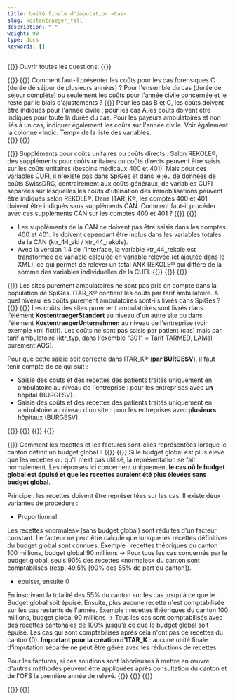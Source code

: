 ```yaml
---
title: Unité finale d'imputation «Cas»
slug: kostentraeger_fall
description: " "
weight: 90
type: docs
keywords: []
---
```


{{<faqBlock>}}
Ouvrir toutes les questions: {{<collapsibleGroupCommand groupId="kostentraeger">}}

{{<numberedList>}}
{{<listItem>}}
Comment faut-il présenter les coûts pour les cas forensiques C (durée de séjour de plusieurs années) ? Pour l'ensemble du cas (durée de séjour complète) ou seulement les coûts pour l'année civile concernée et le reste par le biais d'ajustements ?
{{<collapsibleBlock groupId="kostentraeger">}}
Pour les cas B et C, les coûts doivent être indiqués pour l'année civile ; pour les cas A,les coûts doivent être indiqués pour toute la durée du cas. Pour les payeurs ambulatoires et non liés à un cas, indiquer également les coûts sur l'année civile. Voir également la colonne «Indic. Temp» de la liste des variables.  
{{</collapsibleBlock>}}
{{</listItem>}}
<!--
{{<listItem>}}
Les cas de longue durée peuvent-ils être livrés dans SpiGes avec Type de CUFI 101=Longue durée comme unité finale d'imputation indépendante du cas, même si le SOMED est saisi en parallèle pour les soins de longue durée ?
{{<collapsibleBlock groupId="kostentraeger">}}
Si l'établissement remplit SOMED, ces Coûts doivent être saisis dans SpiGes via le Type de UFI 101. Inversement, les cas individuels de longue durée en soins somatiques aigus et en réadaptation (patients en attente) doivent être représentés comme Type de CUFI 1 (=cas) et tarif 7 correspondant (=taxe de soins). Ainsi, l'ITAR_K et les statistiques sont corrects. 
{{</collapsibleBlock>}}
{{</listItem>}}-->

{{<listItem>}}
Suppléments pour coûts unitaires ou coûts directs : Selon REKOLE®, des suppléments pour coûts unitaires ou coûts directs peuvent être saisis
sur les coûts unitaires (besoins médicaux 400 et 401). Mais pour ces variables CUFI, il n'existe pas dans SpiGes et dans le jeu de données de coûts SwissDRG, contrairement aux coûts généraux, de variables CUFI séparées sur lesquelles les coûts d'utilisation des immobilisations peuvent être indiqués selon REKOLE®. Dans ITAR_K®, les comptes 400 et 401 doivent être indiqués sans suppléments CAN. Comment faut-il procéder avec ces suppléments CAN sur les comptes 400 et 401 ?
{{<collapsibleBlock groupId="kostentraeger">}}
{{<markdown>}}

- Les suppléments de la CAN ne doivent pas être saisis dans les comptes 400 et 401. Ils doivent cependant être inclus dans les variables totales de la CAN (ktr_44_vkl / ktr_44_rekole).
- Avec la version 1.4 de l'interface, la variable ktr_44_rekole est transformée de variable calculée en variable relevée (et ajoutée dans le XML), ce qui permet de relever un total ANK REKOLE® qui diffère de la somme des variables individuelles de la CUFI.
{{</markdown>}}
{{</collapsibleBlock>}}
{{</listItem>}}

{{<listItem>}}
Les sites purement ambulatoires ne sont pas pris en compte dans la population de SpiGes. ITAR_K® contient les coûts par tarif ambulatoire. A quel niveau les coûts purement ambulatoires sont-ils livrés dans SpiGes ?
{{<collapsibleBlock groupId="kostentraeger">}}
{{<markdown>}}
Les coûts des sites purement ambulatoires sont livrés dans l'élément **KostentraegerStandort** au niveau d'un autre site ou dans l'élément **KostentraegerUnternehmen** au niveau de l'entreprise (voir exemple xml fictif). Les coûts ne sont pas saisis par patient (cas) mais par tarif ambulatoire (ktr_typ, dans l'exemble "301" = Tarif TARMED, LAMal purement AOS).

Pour que cette saisie soit correcte dans ITAR_K® (**par BURGESV**), il faut tenir compte de ce qui suit :

- Saisie des coûts et des recettes des patients traités uniquement en ambulatoire au niveau de l'entreprise : pour les entreprises avec **un** hôpital (BURGESV).
- Saisie des coûts et des recettes des patients traités uniquement en ambulatoire au niveau d'un site : pour les entreprises avec **plusieurs** hôpitaux (BURGESV).

{{<insertImage image="xml_tarifambu.png" class="edge max-w-70">}}
{{</markdown>}}
{{</collapsibleBlock>}}
{{</listItem>}}

{{<listItem>}}
Comment les recettes et les factures sont-elles représentées lorsque le canton définit un budget global ?
{{<collapsibleBlock groupId="kostentraeger">}}
{{<markdown>}}
Si le budget global est plus élevé que les recettes ou qu'il n'est pas utilisé, la représentation se fait normalement. Les réponses ici concernent uniquement **le cas où le budget global est épuisé et que les recettes auraient été plus élevées sans budget global**. 

Principe : les recettes doivent être représentées sur les cas.
Il existe deux variantes de procédure :
- Proportionnel

Les recettes «normales» (sans budget global) sont réduites d'un facteur constant. Le facteur ne peut être calculé que lorsque les recettes définitives du budget global sont connues. 
Exemple : recettes théoriques du canton 100 millions, budget global 90 millions -> Pour tous les cas concernés par le budget global, seuls 90% des recettes «normales» du canton sont comptabilisés (resp. 49,5% [90% des 55% de part du canton]).
- épuiser, ensuite 0

En inscrivant la totalité des 55% du canton sur les cas jusqu'à ce que le Budget global soit épuisé. Ensuite, plus aucune recette n'est comptabilisée sur les cas restants de l'année. 
Exemple : recettes théoriques du canton 100 millions, budget global 90 millions -> Tous les cas sont comptabilisés avec des recettes cantonales de 100% jusqu'à ce que le budget global soit épuisé. Les cas qui sont comptabilisés après cela n'ont pas de recettes du canton (0).
**Important pour la création d'ITAR_K** : aucune unité finale d'imputation séparée ne peut être gérée avec les réductions de recettes.

Pour les factures, si ces solutions sont laborieuses à mettre en œuvre, d'autres méthodes peuvent être appliquées après consultation du canton et de l'OFS la première année de relevé. 
{{</markdown>}}
{{</collapsibleBlock>}}
{{</listItem>}}

{{</numberedList>}}
{{</faqBlock>}}
